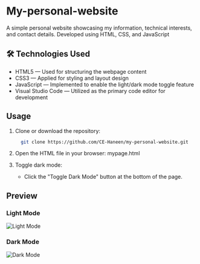 # My-personal-website 
A simple personal website showcasing my information, technical interests, and contact details. Developed using HTML, CSS, and JavaScript 

## 🛠️ Technologies Used  
- HTML5 — Used for structuring the webpage content  
- CSS3 — Applied for styling and layout design  
- JavaScript — Implemented to enable the light/dark mode toggle feature  
- Visual Studio Code — Utilized as the primary code editor for development

## Usage

1. Clone or download the repository:
   ```bash
     git clone https://github.com/CE-Haneen/my-personal-website.git
   
3. Open the HTML file in your browser:
     mypage.html
   
4. Toggle dark mode:
   - Click the "Toggle Dark Mode" button at the bottom of the page.
  
## Preview

### Light Mode
![Light Mode](https://github.com/user-attachments/assets/90f6268a-eea4-416b-a94d-d5b5b3e15666)

### Dark Mode 
![Dark Mode](https://github.com/user-attachments/assets/3033e085-e026-4a1e-a6c0-71115bfe465f)
